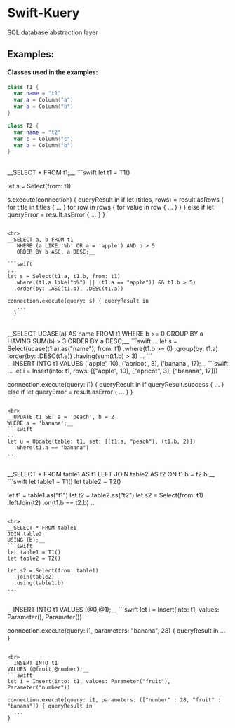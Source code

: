 # Swift-Kuery
SQL database abstraction layer

## Examples:
#### Classes used in the examples:
```swift
class T1 {
  var name = "t1"
  var a = Column("a")
  var b = Column("b")
}

class T2 {
  var name = "t2"
  var c = Column("c")
  var b = Column("b")
}
```
<br>
__SELECT * FROM t1;__
```swift
let t1 = T1()

let s = Select(from: t1)

s.execute(connection) { queryResult in
  if let (titles, rows) = result.asRows {
    for title in titles {
      ...
    }
    for row in rows {
      for value in row {
        ...
      }
    }
  }
  else if let queryError = result.asError {
    ...
  }
}
```

<br>                                                      
__SELECT a, b FROM t1      
   WHERE (a LIKE '%b' OR a = 'apple') AND b > 5  
   ORDER BY b ASC, a DESC;__

```swift
...
let s = Select(t1.a, t1.b, from: t1)
  .where((t1.a.like("b%") || (t1.a == "apple")) && t1.b > 5)
  .order(by: .ASC(t1.b), .DESC(t1.a))

connection.execute(query: s) { queryResult in
   ...
  }
```

<br>
__SELECT UCASE(a) AS name FROM t1    
 WHERE b >= 0         
 GROUP BY a         
 HAVING SUM(b) > 3        
 ORDER BY a DESC;__
```swift
...
let s = Select(ucase(t1.a).as("name"), from: t1)
  .where(t1.b >= 0)
  .group(by: t1.a)
  .order(by: .DESC(t1.a))
  .having(sum(t1.b) > 3)
...
```

<br>
__INSERT INTO t1             
VALUES ('apple', 10), ('apricot', 3), ('banana', 17);__
```swift
...
let i = Insert(into: t1, rows: [["apple", 10], ["apricot", 3], ["banana", 17]])

connection.execute(query: i1) { queryResult in
  if queryResult.success  {
    ...
  }
  else if let queryError = result.asError {
    ...
  }
}
```

<br>
__UPDATE t1 SET a = 'peach', b = 2            
WHERE a = 'banana';__
```swift
...
let u = Update(table: t1, set: [(t1.a, "peach"), (t1.b, 2)])
  .where(t1.a == "banana")
...
```

<br>
__SELECT * FROM table1 AS t1            
LEFT JOIN table2 AS t2           
ON t1.b = t2.b;__
```swift
let table1 = T1()
let table2 = T2()

let t1 = table1.as("t1")
let t2 = table2.as("t2")
let s2 = Select(from: t1)
  .leftJoin(t2)
  .on(t1.b == t2.b)
...
```

<br>
__SELECT * FROM table1           
JOIN table2           
USING (b);__
```swift
let table1 = T1()
let table2 = T2()

let s2 = Select(from: table1)
  .join(table2)
  .using(table1.b)
...
```

<br>
__INSERT INTO t1             
VALUES (@0,@1);__
```swift
let i = Insert(into: t1, values: Parameter(), Parameter())

connection.execute(query: i1, parameters: "banana", 28) { queryResult in
  ...
}
```

<br>
__INSERT INTO t1             
VALUES (@fruit,@number);__
```swift
let i = Insert(into: t1, values: Parameter("fruit"), Parameter("number"))

connection.execute(query: i1, parameters: (["number" : 28, "fruit" : "banana"]) { queryResult in
  ...
}
```
